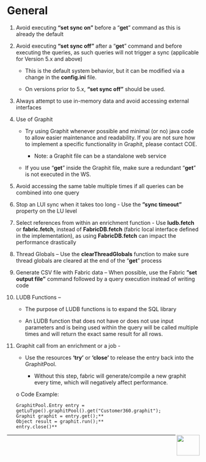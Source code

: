 
# General

1. Avoid executing **“set sync on”** before a “**get**” command as this is already the default

2. Avoid executing **“set sync off”** after a “**get**” command and before executing the queries, as such queries will not trigger a sync (applicable for Version 5.x and above)

   - This is the default system behavior, but it can be modified via a change in the **config.ini** file. 

    - On versions prior to 5.x, **“set sync off”** should be used.

3. Always attempt to use in-memory data and avoid accessing external interfaces

4. Use of Graphit 

   - Try using Graphit whenever possible and minimal (or no) java code to allow easier maintenance and readability. If you are not sure how to implement a specific functionality in Graphit, please contact COE.

        - Note: a Graphit file can be a standalone web service

   - If you use “**get**” inside the Graphit file, make sure a redundant “**get**” is not executed in the WS.

5. Avoid accessing the same table multiple times if all queries can be combined into one query 

6. Stop an LUI sync when it takes too long - Use the **”sync timeout”** property on the LU level 

7. Select references from within an enrichment function - Use **ludb.fetch** or **fabric.fetch**, instead of **FabricDB.fetch** (fabric local interface defined in the implementation),  as using **FabricDB.fetch** can impact the performance drastically 

8. Thread Globals – Use the **clearThreadGlobals** function  to make sure thread globals are cleared at the end of the “**get**” process 

9. Generate CSV file with Fabric data – When possible, use the Fabric **”set output file”** command followed by a query execution instead of writing code

10. LUDB Functions – 

    - The purpose of LUDB functions is to expand the SQL library 

    - An LUDB function that does not have or does not use input parameters and is being used within the query will be called multiple times and will return the exact same result for all rows.

11. Graphit call from an enrichment or a job - 

    - Use the resources **‘try’** or **‘close’** to release the entry back into the GraphitPool. 

       + Without this step, fabric will generate/compile a new graphit every time, which will negatively affect performance.

    o  Code Example:

        GraphitPool.Entry entry = getLuType().graphitPool().get("Customer360.graphit"); 
        Graphit graphit = entry.get();**
        Object result = graphit.run();**
        entry.close()** 
        
[<img align="right" width="60" height="54" src="/articles/images/next.png">](/articles/COE/Fabric_Implementation_Best_Practices/best_practice_java_coding.md)

------
